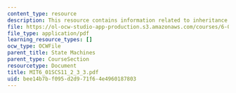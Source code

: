 ```yaml
---
content_type: resource
description: This resource contains information related to inheritance and state machines.
file: https://ol-ocw-studio-app-production.s3.amazonaws.com/courses/6-01sc-introduction-to-electrical-engineering-and-computer-science-i-spring-2011/bee14b7bf095d2d971f64e4960187803_MIT6_01SCS11_2_3_3.pdf
file_type: application/pdf
learning_resource_types: []
ocw_type: OCWFile
parent_title: State Machines
parent_type: CourseSection
resourcetype: Document
title: MIT6_01SCS11_2_3_3.pdf
uid: bee14b7b-f095-d2d9-71f6-4e4960187803
---
```

